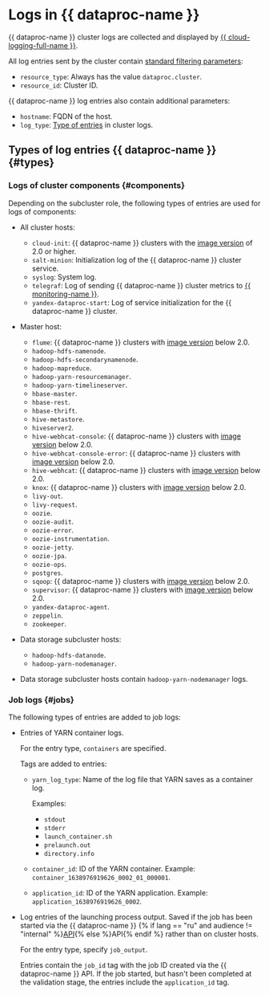 # Logs in {{ dataproc-name }}

{{ dataproc-name }} cluster logs are collected and displayed by [{{ cloud-logging-full-name }}](../../logging/).

All log entries sent by the cluster contain [standard filtering parameters](../../logging/concepts/filter.md):

* `resource_type`: Always has the value `dataproc.cluster`.
* `resource_id`: Cluster ID.

{{ dataproc-name }} log entries also contain additional parameters:

* `hostname`: FQDN of the host.
* `log_type`: [Type of entries](#log-types) in cluster logs.

## Types of log entries {{ dataproc-name }} {#types}

### Logs of cluster components {#components}

Depending on the subcluster role, the following types of entries are used for logs of components:

* All cluster hosts:
   * `cloud-init`: {{ dataproc-name }} clusters with the [image version](../concepts/environment.md) of 2.0 or higher.
   * `salt-minion`: Initialization log of the {{ dataproc-name }} cluster service.
   * `syslog`: System log.
   * `telegraf`: Log of sending {{ dataproc-name }} cluster metrics to [{{ monitoring-name }}](../../monitoring/).
   * `yandex-dataproc-start`: Log of service initialization for the {{ dataproc-name }} cluster.

* Master host:
   * `flume`: {{ dataproc-name }} clusters with [image version](../concepts/environment.md) below 2.0.
   * `hadoop-hdfs-namenode`.
   * `hadoop-hdfs-secondarynamenode`.
   * `hadoop-mapreduce`.
   * `hadoop-yarn-resourcemanager`.
   * `hadoop-yarn-timelineserver`.
   * `hbase-master`.
   * `hbase-rest`.
   * `hbase-thrift`.
   * `hive-metastore`.
   * `hiveserver2`.
   * `hive-webhcat-console`: {{ dataproc-name }} clusters with [image version](../concepts/environment.md) below 2.0.
   * `hive-webhcat-console-error`: {{ dataproc-name }} clusters with [image version](../concepts/environment.md) below 2.0.
   * `hive-webhcat`: {{ dataproc-name }} clusters with [image version](../concepts/environment.md) below 2.0.
   * `knox`: {{ dataproc-name }} clusters with [image version](../concepts/environment.md) below 2.0.
   * `livy-out`.
   * `livy-request`.
   * `oozie`.
   * `oozie-audit`.
   * `oozie-error`.
   * `oozie-instrumentation`.
   * `oozie-jetty`.
   * `oozie-jpa`.
   * `oozie-ops`.
   * `postgres`.
   * `sqoop`: {{ dataproc-name }} clusters with [image version](../concepts/environment.md) below 2.0.
   * `supervisor`: {{ dataproc-name }} clusters with [image version](../concepts/environment.md) below 2.0.
   * `yandex-dataproc-agent`.
   * `zeppelin`.
   * `zookeeper`.

* Data storage subcluster hosts:
   * `hadoop-hdfs-datanode`.
   * `hadoop-yarn-nodemanager`.

* Data storage subcluster hosts contain `hadoop-yarn-nodemanager` logs.

### Job logs {#jobs}

The following types of entries are added to job logs:

* Entries of YARN container logs.

  For the entry type, `containers` are specified.

  Tags are added to entries:
    * `yarn_log_type`: Name of the log file that YARN saves as a container log.

      Examples:
         * `stdout`
         * `stderr`
         * `launch_container.sh`
         * `prelaunch.out`
         * `directory.info`
    * `container_id`: ID of the YARN container. Example: `container_1638976919626_0002_01_000001`.
    * `application_id`: ID of the YARN application. Example: `application_1638976919626_0002`.

* Log entries of the launching process output. Saved if the job has been started via the {{ dataproc-name }} {% if lang == "ru" and audience != "internal" %}[API](../../glossary/rest-api.md){% else %}API{% endif %} rather than on cluster hosts.

  For the entry type, specify `job_output`.

  Entries contain the `job_id` tag with the job ID created via the {{ dataproc-name }} API. If the job started, but hasn't been completed at the validation stage, the entries include the `application_id` tag.
